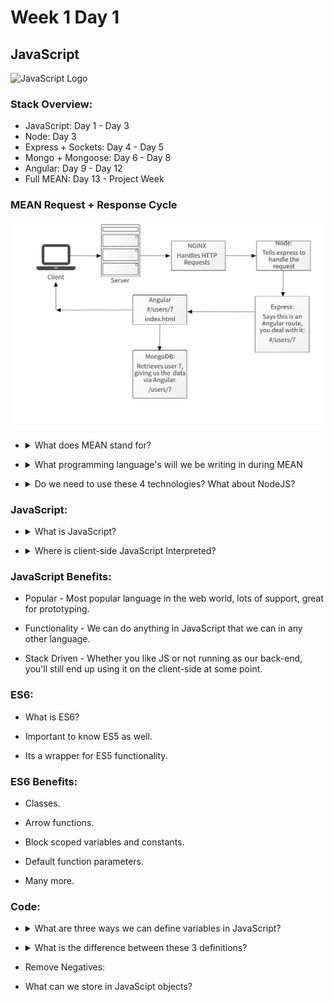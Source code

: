 # Week 1 Day 1

## JavaScript

<img src="https://cdn-images-1.medium.com/max/785/0*Co9Hk-VtMLfM08KH.png" alt="JavaScript Logo" width="200px">

### Stack Overview:

* JavaScript: Day 1 - Day 3
* Node: Day 3
* Express + Sockets: Day 4 - Day 5
* Mongo + Mongoose: Day 6 - Day 8
* Angular: Day 9 - Day 12
* Full MEAN: Day 13 - Project Week

### MEAN Request + Response Cycle

<img src="reqres.png" alt="MEAN's Request and Response cycle" width="1024px">

* <details>
	<summary>What does MEAN stand for?</summary>

	* MongoDB
	* Express
	* Angular
	* NodeJS
</details>

* <details>
	<summary>What programming language's will we be writing in during MEAN</summary>

	* JavaScript
	* Okay okay, HTML and CSS are valid too..
</details>

* <details>
	<summary>Do we need to use these 4 technologies? What about NodeJS?</summary>

	Not necessarily. The benefit of using NodeJS is its modularity. We can swap technologies in and out to suit or needs. What if we wanted to use MySQL as our main source of storing information because we needed relational-based data storage? Are we allowed to do that? You betcha. What about Angular? Why can't we use React as our front-end framework instead? You can! How about Node? Well then we should probably consider a different stack altogether if thats the case. Node is our JavaScript interpreter, without it, we wouldn't be able to compile our code or run our server!
</details>

### JavaScript:

* <details>
	<summary>What is JavaScript?</summary>

	JavaScript is primarily a client-side scripting language. This is not true anymore though! JavaScript normally runs in our web browser, used for manipulating the DOM, so we can programatically alter our HTML and CSS as well as the logic of our application. With NodeJS, we can now do all of this without even touching a web browser! NodeJS is a JavaScript interpreter that runs OUTSIDE of our browser as an actual application that interprets and compiles our JavaScript. Imagine all of the power JavaScript gives us, running right inside your terminal! Well, thats exactly what it will do for us. We will be using it to host and run our WebServer!

	JavaScript is event-driven. This means there is always some infinite while or for loop running in the background that is keeping things updated, so that when things change, it knows how to react to it! This is a key difference that makes JS extremely reliable. 

	For example, consider the older but still popular language PHP. Imagine we call up our old friend and tell him we are expecting a package to be delivered at some point today and he needs to sign for it. PHP says sure, no problem as he sits on your front porch waiting for it to arrive the entire day. Nothing else, just sitting on your porch. Staring... The package arrives and PHP signs for it.

	Thats fine and all but lets call our friend JavaScript instead, because we know he/she will be more productive with their time. We call JavaScript and tell them the same thing. JavaScript says sure, not a problem! JavaScript then goes on to do daily errands such as vacuuming, doing dishes, getting groceries and maybe also catches up on some sleep. The doorbell rings and JavaScript signs for your package. 

	JavaScript got a lot more done today than PHP didnt it? Thats the power of JavaScript and it's event loop. 
</details>

* <details>
	<summary>Where is client-side JavaScript Interpreted?</summary>

	Client-side JavaScript is the JavaScript that runs in our browser. So it runs on our computer! Its the same JavaScript you have been running all along, such as in Web Fundamentals when using jQuery. If its server-side JavaScript, someone else's server or computer is executing that code, most likely using Node as their back-end to host things like web pages,JSON data or whatever they decide really. 	
</details>

### JavaScript Benefits:

* Popular - Most popular language in the web world, lots of support, great for prototyping.

* Functionality - We can do anything in JavaScript that we can in any other language.

* Stack Driven - Whether you like JS or not running as our back-end, you'll still end up using it on the client-side at some point.

### ES6:

* What is ES6?

* Important to know ES5 as well.

* Its a wrapper for ES5 functionality.

### ES6 Benefits:

* Classes.

* Arrow functions.

* Block scoped variables and constants.

* Default function parameters.

* Many more.

### Code:

* <details>
	<summary>What are three ways we can define variables in JavaScript?</summary>

	* var:

	<code>
		var myVariable = 1337;
	</code>

	* let:

	<code>
		let myVariable = 1337;
	</code>

	* const:

	<code>
		const myVariable = 1337;
	</code>
</details>


* <details>
	<summary>What is the difference between these 3 definitions?</summary>

	var -  defines a variable just like you have seen all along. However, this defines the variable in global space, meaning that it exists everywhere in our application and even other JavaSCript files that need to access it.

	Ex:

	<code>
		console.log(myVar);

		if(123 == 123){
			var myVar = 456;
		}

		// We can access "myVar" before it even exists within this if statement, due to the way JavaScript hoists data.
	</code>

	let - defines a variable the same way as var, except that variable only exists within the block of code it was defined in such as a function, if/else block, try/catch or loop. This prevents our data from leaking all over our application, preventing global namespace pollution. We don't want our data or sensitive information to be available in every part of our application do we? Use let when you know that a variable shouldn't be accessable outside of the location its defined in.

	<code>
		console.log(myVar);

		if(123 == 123){
			let myVar = 456;
			// Using the variable within its scope:
			console.log(myVar);
		}

		// myVar doesn't exist outside of the if statement, so we get undefined.
		// if we want to use this variable, we must do so within the if statement.		
	</code>

	const - Also a variable definition, except once you set its value, it can never change. If we attempt to change its value, we will get an access violation telling us "Hey, you told us this shouldn't change, stop trying to change it!". Consts are useful when you know that some data shouldn't change, such as PI. PI never changes, so we might consider making it a constant value.

	<code>
		const PI = 3.14159;

		// Attempting to redefine a constant variable will throw an error at us. We told it to never change, but good luck trying!
		PI = 456;
	</code>
</details>

* Remove Negatives:

* What can we store in JavaScipt objects?

